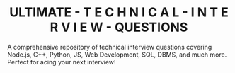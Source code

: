 <h1 align='center' text='center'>ULTIMATE - T E C H N I C A L - I N T E R V I E W - QUESTIONS</h1>
A comprehensive repository of technical interview questions covering Node.js, C++, Python, JS, Web Development, SQL, DBMS, and much more. Perfect for acing your next interview!
